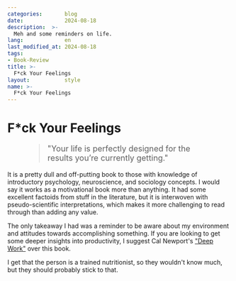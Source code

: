 ```yaml
---
categories:       blog
date:             2024-08-18
description:  >-
  Meh and some reminders on life.
lang:             en
last_modified_at: 2024-08-18
tags:
- Book-Review
title: >-
  F*ck Your Feelings
layout:           style
name: >-
  F*ck Your Feelings
---
```


# F*ck Your Feelings


<figure class="container-lg" style="padding: 0;">
    <blockquote class="blockquote" style="font-size: 18px;">
    <p>"Your life is perfectly designed for the results you’re currently getting."</p>
    </blockquote>
</figure>

It is a pretty dull and off-putting book to those with knowledge of introductory psychology, neuroscience, and sociology concepts. I would say it works as a motivational book more than anything. It had some excellent factoids from stuff in the literature, but it is interwoven with pseudo-scientific interpretations, which makes it more challenging to read through than adding any value. 

The only takeaway I had was a reminder to be aware about my environment and attitudes towards accomplishing something. If you are looking to get some deeper insights into productivity, I suggest Cal Newport's ["Deep Work"](https://blog.yougao.dev/work/deep-work/) over this book.

I get that the person is a trained nutritionist, so they wouldn't know much, but they should probably stick to that.